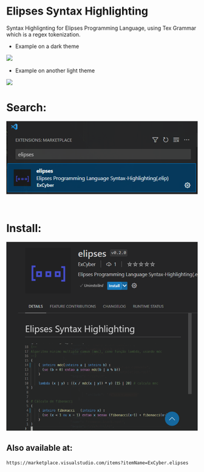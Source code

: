 # Elipses Syntax Highlighting

Syntax Highlignting for Elipses Programming Language, using Tex Grammar which is a regex tokenization.


- Example on a dark theme

![](https://i.ibb.co/7QCQcyy/elipses-syntax-highlighting.png)

- Example on another light theme

![](https://i.ibb.co/h1F0Q8b/photo-2023-04-01-16-00-08.jpg)

# Search:

![](assets/search.png)


<br>

# Install:
![](assets/install.png)

## Also available at:
``https://marketplace.visualstudio.com/items?itemName=ExCyber.elipses``
